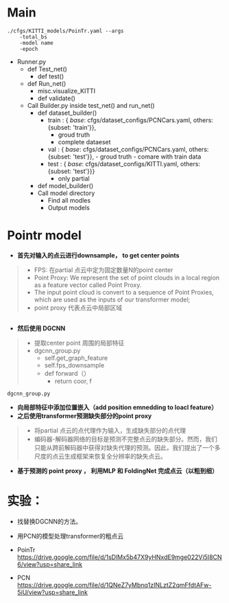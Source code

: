 # Main
	./cfgs/KITTI_models/PoinTr.yaml --args
		-total_bs
		-model name
		-epoch
 - Runner.py
	 - def Test_net()
		 - def test()
	 - def Run_net()
		 - misc.visualize_KITTI
		 - def  validate()
	 - Call Builder.py inside test_net() and run_net()
		 - def dataset_builder()
			 -   train : { _base_: cfgs/dataset_configs/PCNCars.yaml, 
            others: {subset: 'train'}},
		            - groud truth
		            - complete dataeset
			-  val : { _base_: cfgs/dataset_configs/PCNCars.yaml, 
            others: {subset: 'test'}},
				            -  groud truth
							-  comare with train data
            - test : { _base_: cfgs/dataset_configs/KITTI.yaml, 
            others: {subset: 'test'}}}
	            - only partial 
		 - def model_builder()
		 - Call model directory
			 - Find all modles
			 - Output models
# Pointr model

- **首先对输入的点云进行downsample， to get center points**
> - FPS: 在partial 点云中定为固定数量N的point center
> - Point Proxy: We represent the set of point clouds in a local region as a feature vector called Point Proxy. 
> - The input point cloud is convert to a sequence of Point Proxies, which are used as the inputs of our transformer model;
> - point proxy 代表点云中局部区域
```

```
	
- **然后使用 DGCNN**

> 	- 提取center point 周围的局部特征
> 	- dgcnn_group.py
> 	    - self.get_graph_feature
> 		- self.fps_downsample
> 		- def forward（）
> 			- return  coor, f
```
dgcnn_group.py
```
- **向局部特征中添加位置嵌入（add position emnedding to loacl feature）**
- **之后使用transformer预测缺失部分的point proxy**

> 	- 将partial 点云的点代理作为输入，生成缺失部分的点代理
> 	- 编码器-解码器网络的目标是预测不完整点云的缺失部分。然而，我们只能从跨前解码器中获得对缺失代理的预测。因此，我们提出了一个多尺度的点云生成框架来恢复全分辨率的缺失点云。

- **基于预测的 point proxy ， 利用MLP 和 FoldingNet 完成点云（以粗到细）**




# 实验：
- 找替换DGCNN的方法。

- 用PCN的模型处理transformer的粗点云
- PoinTr https://drive.google.com/file/d/1sDlMx5b47X9yHNxdE9mge022Vi5I8CN6/view?usp=share_link
- PCN https://drive.google.com/file/d/1QNeZ7yMbnq1zINLztZ2qmFfdtAFw-5iU/view?usp=share_link
